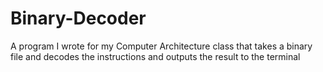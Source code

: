 # Binary-Decoder
A program I wrote for my Computer Architecture class that takes a binary file and decodes the instructions and outputs the result to the terminal
